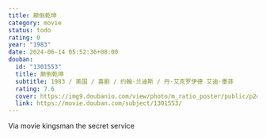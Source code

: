 ```yaml
---
title: 颠倒乾坤
category: movie
status: todo
rating: 0
year: "1983"
date: 2024-06-14 05:52:36+08:00
douban:
  id: "1301553"
  title: 颠倒乾坤
  subtitle: 1983 / 美国 / 喜剧 / 约翰·兰迪斯 / 丹·艾克罗伊德 艾迪·墨菲
  rating: 7.6
  cover: https://img9.doubanio.com/view/photo/m_ratio_poster/public/p2407369895.jpg
  link: https://movie.douban.com/subject/1301553/
---
```


Via movie kingsman the secret service 
